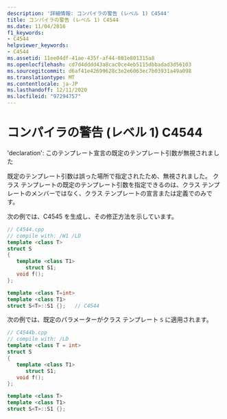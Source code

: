 ```yaml
---
description: '詳細情報: コンパイラの警告 (レベル 1) C4544'
title: コンパイラの警告 (レベル 1) C4544
ms.date: 11/04/2016
f1_keywords:
- C4544
helpviewer_keywords:
- C4544
ms.assetid: 11ee04df-41ae-435f-af44-881e801315a8
ms.openlocfilehash: cd7d4dddd43a8cac0ce4eb5115dbbadad3d56103
ms.sourcegitcommit: d6af41e42699628c3e2e6063ec7b03931a49a098
ms.translationtype: MT
ms.contentlocale: ja-JP
ms.lasthandoff: 12/11/2020
ms.locfileid: "97294757"
---
```

# <a name="compiler-warning-level-1-c4544"></a>コンパイラの警告 (レベル 1) C4544

'declaration': このテンプレート宣言の既定のテンプレート引数が無視されました

既定のテンプレート引数は誤った場所で指定されたため、無視されました。 クラス テンプレートの既定のテンプレート引数を指定できるのは、クラス テンプレートのメンバーではなく、クラス テンプレートの宣言または定義でのみです。

次の例では、C4545 を生成し、その修正方法を示しています。

```cpp
// C4544.cpp
// compile with: /W1 /LD
template <class T>
struct S
{
   template <class T1>
      struct S1;
   void f();
};

template <class T=int>
template <class T1>
struct S<T>::S1 {};   // C4544
```

次の例では、既定のパラメーターがクラス テンプレート `S` に適用されます。

```cpp
// C4544b.cpp
// compile with: /LD
template <class T = int>
struct S
{
   template <class T1>
      struct S1;
   void f();
};

template <class T>
template <class T1>
struct S<T>::S1 {};
```
